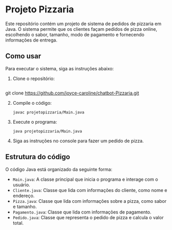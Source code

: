 # Projeto Pizzaria

Este repositório contém um projeto de sistema de pedidos de pizzaria em Java. O sistema permite que os clientes façam pedidos de pizza online, escolhendo o sabor, tamanho, modo de pagamento e fornecendo informações de entrega.

## Como usar

Para executar o sistema, siga as instruções abaixo:

1. Clone o repositório:

   ```shell
  git clone https://github.com/joyce-caroline/chatbot-Pizzaria.git

2. Compile o código:
    ```shell
   javac projetopizzaria/Main.java
    
3. Execute o programa:
    ```shell
   java projetopizzaria/Main.java

4. Siga as instruções no console para fazer um pedido de pizza.

## Estrutura do código

O código Java está organizado da seguinte forma:

- `Main.java`: A classe principal que inicia o programa e interage com o usuário.
- `Cliente.java`: Classe que lida com informações do cliente, como nome e endereço.
- `Pizza.java`: Classe que lida com informações sobre a pizza, como sabor e tamanho.
- `Pagamento.java`: Classe que lida com informações de pagamento.
- `Pedido.java`: Classe que representa o pedido de pizza e calcula o valor total.



   

   
